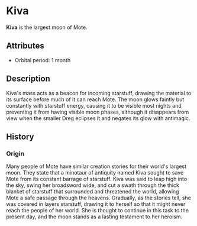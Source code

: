 # Kiva

**Kiva** is the largest moon of Mote.

## Attributes

- Orbital period: 1 month

## Description

Kiva's mass acts as a beacon for incoming starstuff, drawing the material to its surface before much of it can reach Mote. The moon glows faintly but constantly with starstuff energy, causing it to be visible most nights and preventing it from having visible moon phases, although it disappears from view when the smaller Dreg eclipses it and negates its glow with antimagic.

## History

### Origin

Many people of Mote have similar creation stories for their world's largest moon. They state that a minotaur of antiquity named Kiva sought to save Mote from its constant barrage of starstuff. Kiva was said to leap high into the sky, swing her broadsword wide, and cut a swath through the thick blanket of starstuff that surrounded and threatened the world, allowing Mote a safe passage through the heavens. Gradually, as the stories tell, she was covered in layers starstuff, drawing it to herself so that it might never reach the people of her world. She is thought to continue in this task to the present day, and the moon stands as a lasting testament to her heroism.
